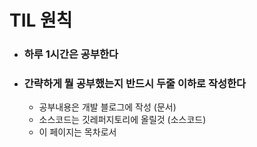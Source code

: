 # TIL 원칙

* ### 하루 1시간은 공부한다 
* ### 간략하게 뭘 공부했는지 반드시 두줄 이하로 작성한다
  * 공부내용은 개발 블로그에 작성 (문서)
  * 소스코드는 깃레퍼지토리에 올릴것 (소스코드)
  * 이 페이지는 목차로서 
